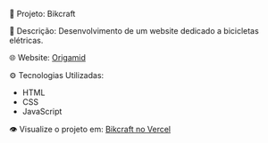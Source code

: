 🚀 Projeto: Bikcraft

📂 Descrição: Desenvolvimento de um website dedicado a bicicletas elétricas.

🌐 Website: [Origamid](https://www.origamid.com/)

⚙️ Tecnologias Utilizadas:
   - HTML
   - CSS
   - JavaScript

👁️ Visualize o projeto em: [Bikcraft no Vercel](https://bikcraft-wg.vercel.app/)
